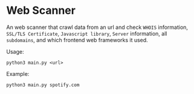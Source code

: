 # Web Scanner
An web scanner that crawl data from an url and check `WHOIS` information, `SSL/TLS Certificate`, `Javascript library`, `Server` information, all `subdomains`, and which frontend web frameworks it used.

Usage:
```
python3 main.py <url>
```
Example:
```
python3 main.py spotify.com
``` 
